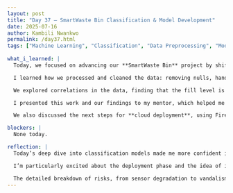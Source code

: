 ```yaml
---
layout: post
title: "Day 37 – SmartWaste Bin Classification & Model Development"
date: 2025-07-16
author: Kambili Nwankwo
permalink: /day37.html
tags: ["Machine Learning", "Classification", "Data Preprocessing", "Model Deployment", "AI"]
  
what_i_learned: |
  Today, we focused on advancing our **SmartWaste Bin** project by shifting fully into building a classification model to predict whether a bin needs collection. Our dataset includes over 1 million readings across 863 days, collected through sensors measuring fill levels, distance, temperature, and location.

  I learned how we processed and cleaned the data: removing nulls, handling outliers, and engineering features like distance percentage, season, and time-based features. We used **StandardScaler** for feature normalization and maintained chronological order when splitting the data to avoid data leakage.

  We explored correlations in the data, finding that the fill level is strongly associated with the need for collection. I also learned how to evaluate models—comparing **Random Forest** and **Logistic Regression**. The Random Forest model performed best with nearly perfect accuracy, and feature importance showed fill level as the most significant predictor.

  I presented this work and our findings to my mentor, which helped me practice communicating technical concepts clearly. The feedback was positive and gave me more confidence in both the technical and presentation aspects of the project.

  We also discussed the next steps for **cloud deployment**, using Firebase for real-time monitoring and a React-based dashboard for waste management officials. Future improvements like multi-bin monitoring, route optimization, and predictive maintenance were outlined as well.

blockers: |
  None today.

reflection: |
  Today’s deep dive into classification models made me more confident in handling real-world datasets and building predictive models. Presenting to my mentor was a valuable experience—I realized the importance of not just doing the work but being able to explain it effectively.

  I’m particularly excited about the deployment phase and the idea of integrating this system into smart city waste management. Knowing that our work could lead to environmental benefits, cost savings, and improved urban efficiency motivates me to push this project forward.

  The detailed breakdown of risks, from sensor degradation to vandalism, also reminded me that building real systems requires thinking beyond just the code—it’s about designing for reliability and sustainability.
---
```

